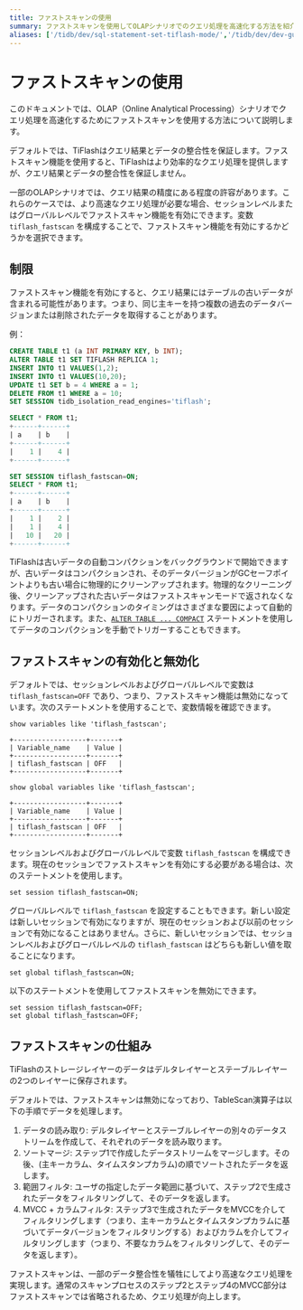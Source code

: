 ```yaml
---
title: ファストスキャンの使用
summary: ファストスキャンを使用してOLAPシナリオでのクエリ処理を高速化する方法を紹介します。
aliases: ['/tidb/dev/sql-statement-set-tiflash-mode/','/tidb/dev/dev-guide-use-fastscan/']
---
```


# ファストスキャンの使用

このドキュメントでは、OLAP（Online Analytical Processing）シナリオでクエリ処理を高速化するためにファストスキャンを使用する方法について説明します。

デフォルトでは、TiFlashはクエリ結果とデータの整合性を保証します。ファストスキャン機能を使用すると、TiFlashはより効率的なクエリ処理を提供しますが、クエリ結果とデータの整合性を保証しません。

一部のOLAPシナリオでは、クエリ結果の精度にある程度の許容があります。これらのケースでは、より高速なクエリ処理が必要な場合、セッションレベルまたはグローバルレベルでファストスキャン機能を有効にできます。変数 `tiflash_fastscan` を構成することで、ファストスキャン機能を有効にするかどうかを選択できます。

## 制限

ファストスキャン機能を有効にすると、クエリ結果にはテーブルの古いデータが含まれる可能性があります。つまり、同じ主キーを持つ複数の過去のデータバージョンまたは削除されたデータを取得することがあります。

例：

```sql
CREATE TABLE t1 (a INT PRIMARY KEY, b INT);
ALTER TABLE t1 SET TIFLASH REPLICA 1;
INSERT INTO t1 VALUES(1,2);
INSERT INTO t1 VALUES(10,20);
UPDATE t1 SET b = 4 WHERE a = 1;
DELETE FROM t1 WHERE a = 10;
SET SESSION tidb_isolation_read_engines='tiflash';

SELECT * FROM t1;
+------+------+
| a    | b    |
+------+------+
|    1 |    4 |
+------+------+

SET SESSION tiflash_fastscan=ON;
SELECT * FROM t1;
+------+------+
| a    | b    |
+------+------+
|    1 |    2 |
|    1 |    4 |
|   10 |   20 |
+------+------+
```

TiFlashは古いデータの自動コンパクションをバックグラウンドで開始できますが、古いデータはコンパクションされ、そのデータバージョンがGCセーフポイントよりも古い場合に物理的にクリーンアップされます。物理的なクリーニング後、クリーンアップされた古いデータはファストスキャンモードで返されなくなります。データのコンパクションのタイミングはさまざまな要因によって自動的にトリガーされます。また、[`ALTER TABLE ... COMPACT`](/sql-statements/sql-statement-alter-table-compact.md) ステートメントを使用してデータのコンパクションを手動でトリガーすることもできます。

## ファストスキャンの有効化と無効化

デフォルトでは、セッションレベルおよびグローバルレベルで変数は `tiflash_fastscan=OFF` であり、つまり、ファストスキャン機能は無効になっています。次のステートメントを使用することで、変数情報を確認できます。

```
show variables like 'tiflash_fastscan';

+------------------+-------+
| Variable_name    | Value |
+------------------+-------+
| tiflash_fastscan | OFF   |
+------------------+-------+
```

```
show global variables like 'tiflash_fastscan';

+------------------+-------+
| Variable_name    | Value |
+------------------+-------+
| tiflash_fastscan | OFF   |
+------------------+-------+
```

セッションレベルおよびグローバルレベルで変数 `tiflash_fastscan` を構成できます。現在のセッションでファストスキャンを有効にする必要がある場合は、次のステートメントを使用します。

```
set session tiflash_fastscan=ON;
```

グローバルレベルで `tiflash_fastscan` を設定することもできます。新しい設定は新しいセッションで有効になりますが、現在のセッションおよび以前のセッションで有効になることはありません。さらに、新しいセッションでは、セッションレベルおよびグローバルレベルの `tiflash_fastscan` はどちらも新しい値を取ることになります。

```
set global tiflash_fastscan=ON;
```

以下のステートメントを使用してファストスキャンを無効にできます。

```
set session tiflash_fastscan=OFF;
set global tiflash_fastscan=OFF;
```

## ファストスキャンの仕組み

TiFlashのストレージレイヤーのデータはデルタレイヤーとステーブルレイヤーの2つのレイヤーに保存されます。

デフォルトでは、ファストスキャンは無効になっており、TableScan演算子は以下の手順でデータを処理します。

1. データの読み取り: デルタレイヤーとステーブルレイヤーの別々のデータストリームを作成して、それぞれのデータを読み取ります。
2. ソートマージ: ステップ1で作成したデータストリームをマージします。その後、(主キーカラム、タイムスタンプカラム)の順でソートされたデータを返します。
3. 範囲フィルタ: ユーザの指定したデータ範囲に基づいて、ステップ2で生成されたデータをフィルタリングして、そのデータを返します。
4. MVCC + カラムフィルタ: ステップ3で生成されたデータをMVCCを介してフィルタリングします（つまり、主キーカラムとタイムスタンプカラムに基づいてデータバージョンをフィルタリングする）およびカラムを介してフィルタリングします（つまり、不要なカラムをフィルタリングして、そのデータを返します）。

ファストスキャンは、一部のデータ整合性を犠牲にしてより高速なクエリ処理を実現します。通常のスキャンプロセスのステップ2とステップ4のMVCC部分はファストスキャンでは省略されるため、クエリ処理が向上します。